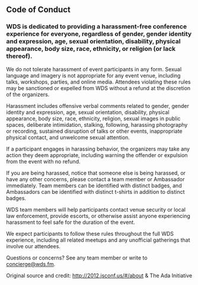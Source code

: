 ## Code of Conduct

### WDS is dedicated to providing a harassment-free conference experience for everyone, regardless of gender, gender identity and expression, age, sexual orientation, disability, physical appearance, body size, race, ethnicity, or religion (or lack thereof).

We do not tolerate harassment of event participants in any form. Sexual language and imagery is not appropriate for any event venue, including talks, workshops, parties, and online media. Attendees violating these rules may be sanctioned or expelled from WDS without a refund at the discretion of the organizers.

Harassment includes offensive verbal comments related to gender, gender identity and expression, age, sexual orientation, disability, physical appearance, body size, race, ethnicity, religion, sexual images in public spaces, deliberate intimidation, stalking, following, harassing photography or recording, sustained disruption of talks or other events, inappropriate physical contact, and unwelcome sexual attention.

If a participant engages in harassing behavior, the organizers may take any action they deem appropriate, including warning the offender or expulsion from the event with no refund.

If you are being harassed, notice that someone else is being harassed, or have any other concerns, please contact a team member or Ambassador immediately. Team members can be identified with distinct badges, and Ambassadors can be identified with distinct t-shirts in addition to distinct badges.

WDS team members will help participants contact venue security or local law enforcement, provide escorts, or otherwise assist anyone experiencing harassment to feel safe for the duration of the event.

We expect participants to follow these rules throughout the full WDS experience, including all related meetups and any unofficial gatherings that involve our attendees.

Questions or concerns? See any team member or write to concierge@wds.fm.

Original source and credit: http://2012.jsconf.us/#/about & The Ada Initiative
